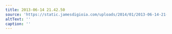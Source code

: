```yaml
---
title: 2013-06-14 21.42.50
source: 'https://static.jamesdigioia.com/uploads/2014/01/2013-06-14-21-42-50-scaled.jpg'
altText: ''
caption: ''
---
```


